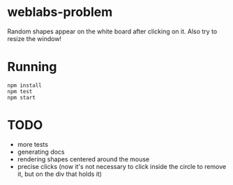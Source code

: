 # weblabs-problem

Random shapes appear on the white board after clicking on it.
Also try to resize the window!

# Running
```
npm install
npm test
npm start
```

# TODO
  * more tests
  * generating docs
  * rendering shapes centered around the mouse
  * precise clicks (now it's not necessary to click inside the circle to remove it, but on the div that holds it)
